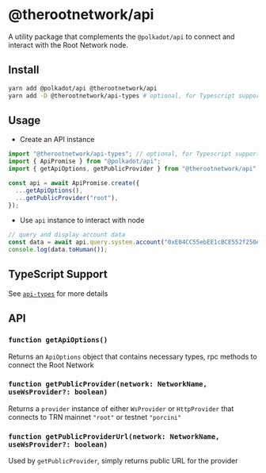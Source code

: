 # @therootnetwork/api

A utility package that complements the `@polkadot/api` to connect and interact with the Root Network node.

## Install

```bash
yarn add @polkadot/api @therootnetwork/api
yarn add -D @therootnetwork/api-types # optional, for Typescript support
```

## Usage

- Create an API instance

```typescript
import "@therootnetwork/api-types"; // optional, for Typescript support
import { ApiPromise } from "@polkadot/api";
import { getApiOptions, getPublicProvider } from "@therootnetwork/api";

const api = await ApiPromise.create({
  ...getApiOptions(),
  ...getPublicProvider("root"),
});
```

- Use `api` instance to interact with node

```typescript
// query and display account data
const data = await api.query.system.account("0xE04CC55ebEE1cBCE552f250e85c57B70B2E2625b");
console.log(data.toHuman());
```

## TypeScript Support

See [`api-types`](https://github.com/futureversecom/trn-js-api/tree/main/packages/api-types) for more details

## API

### `function getApiOptions()`

Returns an `ApiOptions` object that contains necessary types, rpc methods to connect the Root Network

### `function getPublicProvider(network: NetworkName, useWsProvider?: boolean)`

Returns a `provider` instance of either `WsProvider` or `HttpProvider` that connects to TRN mainnet `"root"` or testnet `"porcini"`

### `function getPublicProviderUrl(network: NetworkName, useWsProvider?: boolean)`

Used by `getPublicProvider`, simply returns public URL for the provider
